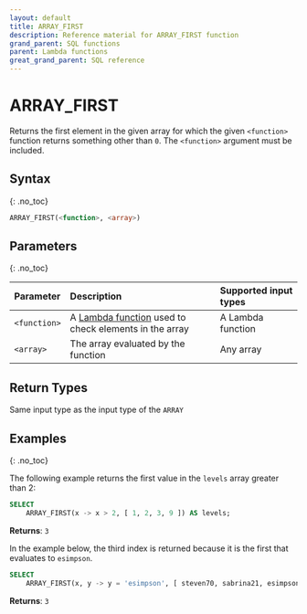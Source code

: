 ```yaml
---
layout: default
title: ARRAY_FIRST
description: Reference material for ARRAY_FIRST function
grand_parent: SQL functions
parent: Lambda functions
great_grand_parent: SQL reference
---
```


# ARRAY\_FIRST

Returns the first element in the given array for which the given `<function>` function returns something other than `0`. The `<function>` argument must be included.

## Syntax
{: .no_toc}

```sql
ARRAY_FIRST(<function>, <array>)
```
## Parameters 
{: .no_toc}

| Parameter | Description                  | Supported input types | 
| :--------- | :--------------------------- | :-------- | 
| `<function>`  | A [Lambda function](../../working-with-semi-structured-data/working-with-arrays.md#manipulating-arrays-with-lambda-functions) used to check elements in the array | A Lambda function
| `<array>`   | The array evaluated by the function  | Any array | 

## Return Types 
Same input type as the input type of the `ARRAY`

## Examples
{: .no_toc}

The following example returns the first value in the `levels` array greater than 2: 

```sql
SELECT
	ARRAY_FIRST(x -> x > 2, [ 1, 2, 3, 9 ]) AS levels;
```

**Returns**: `3`

In the example below, the third index is returned because it is the first that evaluates to `esimpson`.

```sql
SELECT
    ARRAY_FIRST(x, y -> y = 'esimpson', [ steven70, sabrina21, esimpson, kennethpark ]) AS usernames;
```

**Returns**: `3`
